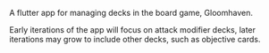 A flutter app for managing decks in the board game, Gloomhaven.

Early iterations of the app will focus on attack modifier decks, later iterations may grow to include other decks, such as objective cards.
